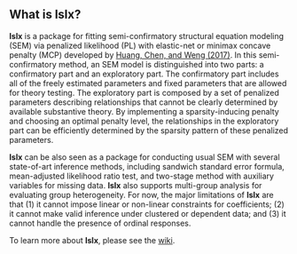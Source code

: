 ## What is lslx?
**lslx** is a package for fitting semi-confirmatory structural equation modeling (SEM) via penalized likelihood (PL) with elastic-net or minimax concave penalty (MCP) developed by [Huang, Chen, and Weng (2017)](https://link.springer.com/article/10.1007%2Fs11336-017-9566-9). In this semi-confirmatory method, an SEM model is distinguished into two parts: a confirmatory part and an exploratory part. The confirmatory part includes all of the freely estimated parameters and fixed parameters that are allowed for theory testing. The exploratory part is composed by a set of penalized parameters describing relationships that cannot be clearly determined by available substantive theory. By implementing a sparsity-inducing penalty and choosing an optimal penalty level, the relationships in the exploratory part can be efficiently determined by the sparsity pattern of these penalized parameters. 

**lslx** can be also seen as a package for conducting usual SEM with several state-of-art inference methods, including sandwich standard error formula, mean-adjusted likelihood ratio test, and two-stage method with auxiliary variables for missing data. **lslx** also supports multi-group analysis for evaluating group heterogeneity. For now, the major limitations of **lslx** are that (1) it cannot impose linear or non-linear constraints for coefficients; (2) it cannot make valid inference under clustered or dependent data; and (3) it cannot handle the presence of ordinal responses.

To learn more about **lslx**, please see the [wiki](https://github.com/psyphh/lslx/wiki).